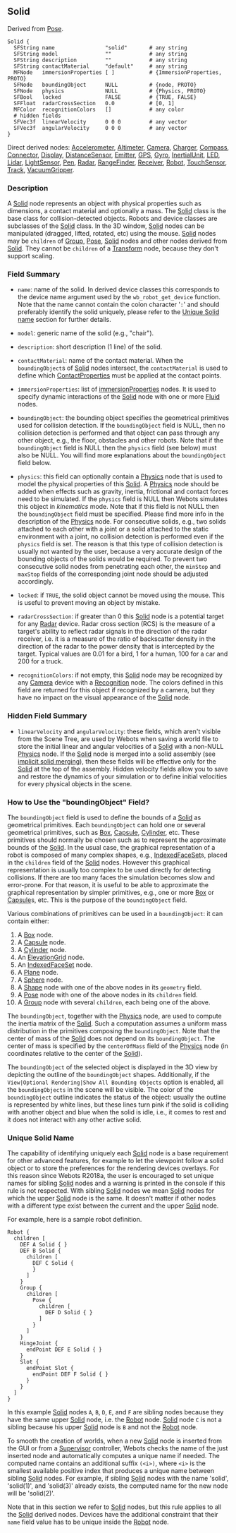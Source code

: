 ## Solid

Derived from [Pose](pose.md).

```
Solid {
  SFString name                "solid"       # any string
  SFString model               ""            # any string
  SFString description         ""            # any string
  SFString contactMaterial     "default"     # any string
  MFNode   immersionProperties [ ]           # {ImmersionProperties, PROTO}
  SFNode   boundingObject      NULL          # {node, PROTO}
  SFNode   physics             NULL          # {Physics, PROTO}
  SFBool   locked              FALSE         # {TRUE, FALSE}
  SFFloat  radarCrossSection   0.0           # [0, 1]
  MFColor  recognitionColors   []            # any color
  # hidden fields
  SFVec3f  linearVelocity      0 0 0         # any vector
  SFVec3f  angularVelocity     0 0 0         # any vector
}
```

Direct derived nodes: [Accelerometer](accelerometer.md), [Altimeter](altimeter.md), [Camera](camera.md), [Charger](charger.md), [Compass](compass.md), [Connector](connector.md), [Display](display.md), [DistanceSensor](distancesensor.md), [Emitter](emitter.md), [GPS](gps.md), [Gyro](gyro.md), [InertialUnit](inertialunit.md), [LED](led.md), [Lidar](lidar.md), [LightSensor](lightsensor.md), [Pen](pen.md), [Radar](radar.md), [RangeFinder](rangefinder.md), [Receiver](receiver.md), [Robot](robot.md), [TouchSensor](touchsensor.md), [Track](track.md), [VacuumGripper](vacuumgripper.md).

### Description

A [Solid](#solid) node represents an object with physical properties such as dimensions, a contact material and optionally a mass.
The [Solid](#solid) class is the base class for collision-detected objects.
Robots and device classes are subclasses of the [Solid](#solid) class.
In the 3D window, [Solid](#solid) nodes can be manipulated (dragged, lifted, rotated, etc) using the mouse.
[Solid](#solid) nodes may be `children` of [Group](group.md), [Pose](pose.md), [Solid](#solid) nodes and other nodes derived from [Solid](solid.md).
They cannot be `children` of a [Transform](transform.md) node, because they don't support scaling.

### Field Summary

- `name`: name of the solid.
In derived device classes this corresponds to the device name argument used by the `wb_robot_get_device` function.
Note that the name cannot contain the colon character '`:`' and should preferably identify the solid uniquely, please refer to the [Unique Solid name](#unique-solid-name) section for further details.

- `model`: generic name of the solid (e.g., "chair").

- `description`: short description (1 line) of the solid.

- `contactMaterial`: name of the contact material.
When the `boundingObject`s of [Solid](#solid) nodes intersect, the `contactMaterial` is used to define which [ContactProperties](contactproperties.md) must be applied at the contact points.

- `immersionProperties`: list of [ immersionProperties](immersionproperties.md) nodes.
It is used to specify dynamic interactions of the [Solid](#solid) node with one or more [Fluid](fluid.md) nodes.

- `boundingObject`: the bounding object specifies the geometrical primitives used for collision detection.
If the `boundingObject` field is NULL, then no collision detection is performed and that object can pass through any other object, e.g., the floor, obstacles and other robots.
Note that if the `boundingObject` field is NULL then the `physics` field (see below) must also be NULL.
You will find more explanations about the `boundingObject` field below.

- `physics`: this field can optionally contain a [Physics](physics.md) node that is used to model the physical properties of this [Solid](#solid).
A [Physics](physics.md) node should be added when effects such as gravity, inertia, frictional and contact forces need to be simulated.
If the `physics` field is NULL then Webots simulates this object in *kinematics* mode.
Note that if this field is not NULL then the `boundingObject` field must be specified.
Please find more info in the description of the [Physics](physics.md) node.
For consecutive solids, e.g., two solids attached to each other with a joint or a solid attached to the static environment with a joint, no collision detection is performed even if the `physics` field is set.
The reason is that this type of collision detection is usually not wanted by the user, because a very accurate design of the bounding objects of the solids would be required.
To prevent two consecutive solid nodes from penetrating each other, the `minStop` and `maxStop` fields of the corresponding joint node should be adjusted accordingly.

- `locked`: if `TRUE`, the solid object cannot be moved using the mouse.
This is useful to prevent moving an object by mistake.

- `radarCrossSection`: if greater than 0 this [Solid](#solid) node is a potential target for any [Radar](radar.md) device.
Radar cross section (RCS) is the measure of a target's ability to reflect radar signals in the direction of the radar receiver, i.e. it is a measure of the ratio of backscatter density in the direction of the radar to the power density that is intercepted by the target.
Typical values are 0.01 for a bird, 1 for a human, 100 for a car and 200 for a truck.

- `recognitionColors`: if not empty, this [Solid](#solid) node may be recognized by any [Camera](camera.md) device with a [Recognition](recognition.md) node.
The colors defined in this field are returned for this object if recognized by a camera, but they have no impact on the visual appearance of the [Solid](#solid) node.

### Hidden Field Summary

- `linearVelocity` and `angularVelocity`: these fields, which aren't visible from the Scene Tree, are used by Webots when saving a world file to store the initial linear and angular velocities of a [Solid](#solid) with a non-NULL [Physics](physics.md) node.
If the [Solid](#solid) node is merged into a solid assembly (see [implicit solid merging](physics.md#implicit-solid-merging-and-joints)), then these fields will be effective only for the [Solid](#solid) at the top of the assembly.
Hidden velocity fields allow you to save and restore the dynamics of your simulation or to define initial velocities for every physical objects in the scene.

### How to Use the "boundingObject" Field?

The `boundingObject` field is used to define the bounds of a [Solid](#solid) as geometrical primitives.
Each `boundingObject` can hold one or several geometrical primitives, such as [Box](box.md), [Capsule](capsule.md), [Cylinder](cylinder.md), etc.
These primitives should normally be chosen such as to represent the approximate bounds of the [Solid](#solid).
In the usual case, the graphical representation of a robot is composed of many complex shapes, e.g., [IndexedFaceSet](indexedfaceset.md)s, placed in the `children` field of the [Solid](#solid) nodes.
However this graphical representation is usually too complex to be used directly for detecting collisions.
If there are too many faces the simulation becomes slow and error-prone.
For that reason, it is useful to be able to approximate the graphical representation by simpler primitives, e.g., one or more [Box](box.md) or [Capsule](capsule.md)s, etc.
This is the purpose of the `boundingObject` field.

Various combinations of primitives can be used in a `boundingObject`: it can contain either:

1. A [Box](box.md) node.
2. A [Capsule](capsule.md) node.
3. A [Cylinder](cylinder.md) node.
4. An [ElevationGrid](elevationgrid.md) node.
5. An [IndexedFaceSet](indexedfaceset.md) node.
6. A [Plane](plane.md) node.
7. A [Sphere](sphere.md) node.
8. A [Shape](shape.md) node with one of the above nodes in its `geometry` field.
9. A [Pose](pose.md) node with one of the above nodes in its `children` field.
10. A [Group](group.md) node with several `children`, each being one of the above.

The `boundingObject`, together with the [Physics](physics.md) node, are used to compute the inertia matrix of the [Solid](#solid).
Such a computation assumes a uniform mass distribution in the primitives composing the `boundingObject`.
Note that the center of mass of the [Solid](#solid) does not depend on its `boundingObject`.
The center of mass is specified by the `centerOfMass` field of the [Physics](physics.md) node (in coordinates relative to the center of the [Solid](#solid)).

The `boundingObject` of the selected object is displayed in the 3D view by depicting the outline of the `boundingObject` shapes.
Additionally, if the `View|Optional Rendering|Show All Bounding Objects` option is enabled, all the `boundingObjects` in the scene will be visible.
The color of the `boundingObject` outline indicates the status of the object: usually the outline is represented by white lines, but these lines turn pink if the solid is colliding with another object and blue when the solid is idle, i.e., it comes to rest and it does not interact with any other active solid.

### Unique Solid Name

The capability of identifying uniquely each [Solid](#solid) node is a base requirement for other advanced features, for example to let the viewpoint follow a solid object or to store the preferences for the rendering devices overlays.
For this reason since Webots R2018a, the user is encouraged to set unique names for sibling [Solid](#solid) nodes and a warning is printed in the console if this rule is not respected.
With sibling [Solid](#solid) nodes we mean [Solid](#solid) nodes for which the upper [Solid](#solid) node is the same.
It doesn't matter if other nodes with a different type exist between the current and the upper [Solid](#solid) node.

For example, here is a sample robot definition.
```
Robot {
  children [
    DEF A Solid { }
    DEF B Solid {
      children [
        DEF C Solid {
        }
      ]
    }
    Group {
      children [
        Pose {
          children [
            DEF D Solid { }
          ]
        }
      ]
    }
    HingeJoint {
      endPoint DEF E Solid { }
    }
    Slot {
      endPoint Slot {
        endPoint DEF F Solid { }
      }
    }
  ]
}
```

In this example [Solid](#solid) nodes `A`, `B`, `D`, `E`, and `F` are sibling nodes because they have the same upper [Solid](#solid) node, i.e. the [Robot](robot.md) node.
[Solid](#solid) node `C` is not a sibling because his upper [Solid](#solid) node is `B` and not the [Robot](robot.md) node.

To smooth the creation of worlds, when a new [Solid](#solid) node is inserted from the GUI or from a [Supervisor](robot.md) controller, Webots checks the name of the just inserted node and automatically computes a unique name if needed.
The computed name contains an additional suffix `(<i>)`, where `<i>` is the smallest available positive index that produces a unique name between sibling [Solid](#solid) nodes.
For example, if sibling [Solid](#solid) nodes with the name 'solid', 'solid(1)', and 'solid(3)' already exists, the computed name for the new node will be 'solid(2)'.

Note that in this section we refer to [Solid](#solid) nodes, but this rule applies to all the [Solid](#solid) derived nodes.
Devices have the additional constraint that their `name` field value has to be unique inside the [Robot](robot.md) node.
